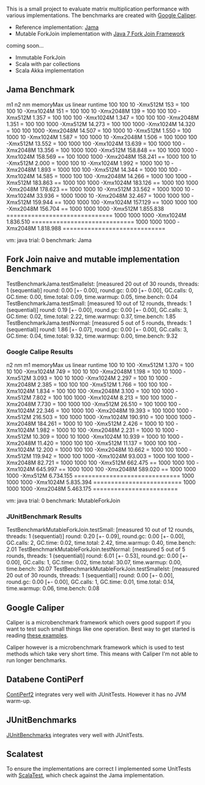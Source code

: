 This is a small project to evaluate matrix multiplication performance
with various implementations. The benchmarks are created with [Google Caliper](http://code.google.com/p/caliper/).

* Reference implementation: [Jama](http://math.nist.gov/javanumerics/jama/)
* Mutable ForkJoin implementation with [Java 7 Fork Join Framework](http://docs.oracle.com/javase/tutorial/essential/concurrency/forkjoin.html)

coming soon...

* Immutable ForkJoin
* Scala with par collections
* Scala Akka implementation

## Jama Benchmark

  m1   n2   nm memoryMax      us linear runtime
 100  100   10  -Xmx512M      153 =
 100  100   10 -Xmx1024M      151 =
 100  100   10 -Xmx2048M      139 =
 100  100  100  -Xmx512M    1.357 =
 100  100  100 -Xmx1024M    1.347 =
 100  100  100 -Xmx2048M    1.351 =
 100  100 1000  -Xmx512M   14.273 =
 100  100 1000 -Xmx1024M   14.320 =
 100  100 1000 -Xmx2048M   14.507 =
 100 1000   10  -Xmx512M    1.550 =
 100 1000   10 -Xmx1024M    1.587 =
 100 1000   10 -Xmx2048M    1.506 =
 100 1000  100  -Xmx512M   13.552 =
 100 1000  100 -Xmx1024M   13.639 =
 100 1000  100 -Xmx2048M   13.356 =
 100 1000 1000  -Xmx512M  158.848 ==
 100 1000 1000 -Xmx1024M  158.569 ==
 100 1000 1000 -Xmx2048M  158.241 ==
1000  100   10  -Xmx512M    2.000 =
1000  100   10 -Xmx1024M    1.992 =
1000  100   10 -Xmx2048M    1.893 =
1000  100  100  -Xmx512M   14.344 =
1000  100  100 -Xmx1024M   14.585 =
1000  100  100 -Xmx2048M   14.266 =
1000  100 1000  -Xmx512M  183.863 ==
1000  100 1000 -Xmx1024M  183.126 ==
1000  100 1000 -Xmx2048M  178.623 ==
1000 1000   10  -Xmx512M   33.562 =
1000 1000   10 -Xmx1024M   33.936 =
1000 1000   10 -Xmx2048M   32.467 =
1000 1000  100  -Xmx512M  159.944 ==
1000 1000  100 -Xmx1024M  157.129 ==
1000 1000  100 -Xmx2048M  156.704 ==
1000 1000 1000  -Xmx512M 1.855.838 ==============================
1000 1000 1000 -Xmx1024M 1.836.510 =============================
1000 1000 1000 -Xmx2048M 1.818.988 =============================

vm: java
trial: 0
benchmark: Jama

## Fork Join naive and mutable implementation Benchmark

TestBenchmarkJama.testSmallelst: [measured 20 out of 30 rounds, threads: 1 (sequential)]
 round: 0.00 [+- 0.00], round.gc: 0.00 [+- 0.00], GC.calls: 0, GC.time: 0.00, time.total: 0.09, time.warmup: 0.05, time.bench: 0.04
TestBenchmarkJama.testSmall: [measured 10 out of 12 rounds, threads: 1 (sequential)]
 round: 0.19 [+- 0.00], round.gc: 0.00 [+- 0.00], GC.calls: 3, GC.time: 0.02, time.total: 2.22, time.warmup: 0.37, time.bench: 1.85
TestBenchmarkJama.testNormal: [measured 5 out of 5 rounds, threads: 1 (sequential)]
 round: 1.86 [+- 0.07], round.gc: 0.00 [+- 0.00], GC.calls: 3, GC.time: 0.04, time.total: 9.32, time.warmup: 0.00, time.bench: 9.32


### Google Calipe Results 

  n2   nm   m1 memoryMax      us linear runtime
 100   10  100  -Xmx512M    1.370 =
 100   10  100 -Xmx1024M      749 =
 100   10  100 -Xmx2048M    1.198 =
 100   10 1000  -Xmx512M    3.093 =
 100   10 1000 -Xmx1024M    2.297 =
 100   10 1000 -Xmx2048M    2.385 =
 100  100  100  -Xmx512M    1.766 =
 100  100  100 -Xmx1024M    1.834 =
 100  100  100 -Xmx2048M    3.100 =
 100  100 1000  -Xmx512M    7.802 =
 100  100 1000 -Xmx1024M    8.213 =
 100  100 1000 -Xmx2048M    7.730 =
 100 1000  100  -Xmx512M   26.510 =
 100 1000  100 -Xmx1024M   22.346 =
 100 1000  100 -Xmx2048M   19.393 =
 100 1000 1000  -Xmx512M  216.503 =
 100 1000 1000 -Xmx1024M  190.910 =
 100 1000 1000 -Xmx2048M  184.261 =
1000   10  100  -Xmx512M    2.426 =
1000   10  100 -Xmx1024M    1.982 =
1000   10  100 -Xmx2048M    2.231 =
1000   10 1000  -Xmx512M   10.309 =
1000   10 1000 -Xmx1024M   10.939 =
1000   10 1000 -Xmx2048M   11.420 =
1000  100  100  -Xmx512M   11.137 =
1000  100  100 -Xmx1024M   12.200 =
1000  100  100 -Xmx2048M   10.662 =
1000  100 1000  -Xmx512M  119.942 =
1000  100 1000 -Xmx1024M   93.003 =
1000  100 1000 -Xmx2048M   82.721 =
1000 1000  100  -Xmx512M  662.475 ==
1000 1000  100 -Xmx1024M  645.997 ==
1000 1000  100 -Xmx2048M  589.020 ==
1000 1000 1000  -Xmx512M 6.734.155 ==============================
1000 1000 1000 -Xmx1024M 5.835.394 =========================
1000 1000 1000 -Xmx2048M 5.463.175 ========================

vm: java
trial: 0
benchmark: MutableForkJoin


### JUnitBenchmark Results

TestBenchmarkMutableForkJoin.testSmall: [measured 10 out of 12 rounds, threads: 1 (sequential)]
 round: 0.20 [+- 0.09], round.gc: 0.00 [+- 0.00], GC.calls: 2, GC.time: 0.02, time.total: 2.42, time.warmup: 0.40, time.bench: 2.01
TestBenchmarkMutableForkJoin.testNormal: [measured 5 out of 5 rounds, threads: 1 (sequential)]
 round: 6.01 [+- 0.53], round.gc: 0.00 [+- 0.00], GC.calls: 1, GC.time: 0.02, time.total: 30.07, time.warmup: 0.00, time.bench: 30.07
TestBenchmarkMutableForkJoin.testSmallelst: [measured 20 out of 30 rounds, threads: 1 (sequential)]
 round: 0.00 [+- 0.00], round.gc: 0.00 [+- 0.00], GC.calls: 1, GC.time: 0.01, time.total: 0.14, time.warmup: 0.06, time.bench: 0.08


## Google Caliper

Caliper is a microbenchmark framework which overs good support if you want to test such
small things like one operation. Best way to get started is reading [these examples](http://code.google.com/p/caliper/source/browse/examples/src/main/java/examples/).

Caliper however is a microbenchmark framework which is used to test methods which take very short
time. This means with Caliper I'm not able to run longer benchmarks.

## Databene ContiPerf

[ContiPerf2](http://databene.org/contiperf) integrates very well with JUnitTests. However it has
no JVM warm-up. 

## JUnitBenchmarks

[JUnitBenchmarks](http://labs.carrotsearch.com/junit-benchmarks.html) integrates very well with JUnitTests.

## Scalatest

To ensure the implementations are correct I implemented some UnitTests with [ScalaTest](http://www.scalatest.org/),
which check against the Jama implementation.

